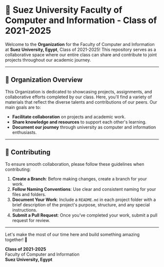 
# 🏫 Suez University Faculty of Computer and Information - Class of 2021-2025

Welcome to the **Organization** for the Faculty of Computer and Information at **Suez University, Egypt**, Class of 2021-2025! This repository serves as a collaborative space where our entire class can share and contribute to joint projects throughout our academic journey.

---

## 📂 Organization Overview

This Organization is dedicated to showcasing projects, assignments, and collaborative efforts completed by our class. Here, you'll find a variety of materials that reflect the diverse talents and contributions of our peers. Our main goals are to:

- **Facilitate collaboration** on projects and academic work.
- **Share knowledge and resources** to support each other's learning.
- **Document our journey** through university as computer and information enthusiasts.

---

## 👥 Contributing

To ensure smooth collaboration, please follow these guidelines when contributing:

1. **Create a Branch**: Before making changes, create a branch for your work.
2. **Follow Naming Conventions**: Use clear and consistent naming for your files and folders.
3. **Document Your Work**: Include a `README.md` in each project folder with a brief description of the project's purpose, structure, and any special instructions.
4. **Submit a Pull Request**: Once you’ve completed your work, submit a pull request for review.

---

Let's make the most of our time here and build something amazing together! 🌟

**Class of 2021-2025**  
Faculty of Computer and Information  
**Suez University, Egypt**
